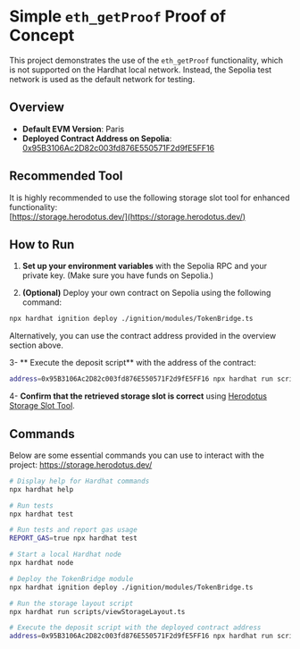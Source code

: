 # Simple `eth_getProof` Proof of Concept

This project demonstrates the use of the `eth_getProof` functionality, which is not supported on the Hardhat local network. Instead, the Sepolia test network is used as the default network for testing.

## Overview

- **Default EVM Version**: Paris
- **Deployed Contract Address on Sepolia**: [0x95B3106Ac2D82c003fd876E550571F2d9fE5FF16](https://sepolia.etherscan.io/address/0x95B3106Ac2D82c003fd876E550571F2d9fE5FF16)
  
## Recommended Tool

It is highly recommended to use the following storage slot tool for enhanced functionality:  
[https://storage.herodotus.dev/](https://storage.herodotus.dev/)

## How to Run

1. **Set up your environment variables** with the Sepolia RPC and your private key. (Make sure you have funds on Sepolia.)
   
2. **(Optional)** Deploy your own contract on Sepolia using the following command:
```bash
npx hardhat ignition deploy ./ignition/modules/TokenBridge.ts
```
Alternatively, you can use the contract address provided in the overview section above.

3- ** Execute the deposit script** with the address of the contract:
```bash
address=0x95B3106Ac2D82c003fd876E550571F2d9fE5FF16 npx hardhat run scripts/deposit.ts
```

4- **Confirm that the retrieved storage slot is correct** using [Herodotus Storage Slot Tool](https://storage.herodotus.dev/).


## Commands
Below are some essential commands you can use to interact with the project:
https://storage.herodotus.dev/

```bash
# Display help for Hardhat commands
npx hardhat help

# Run tests
npx hardhat test

# Run tests and report gas usage
REPORT_GAS=true npx hardhat test

# Start a local Hardhat node
npx hardhat node

# Deploy the TokenBridge module
npx hardhat ignition deploy ./ignition/modules/TokenBridge.ts

# Run the storage layout script
npx hardhat run scripts/viewStorageLayout.ts

# Execute the deposit script with the deployed contract address
address=0x95B3106Ac2D82c003fd876E550571F2d9fE5FF16 npx hardhat run scripts/deposit.ts
```